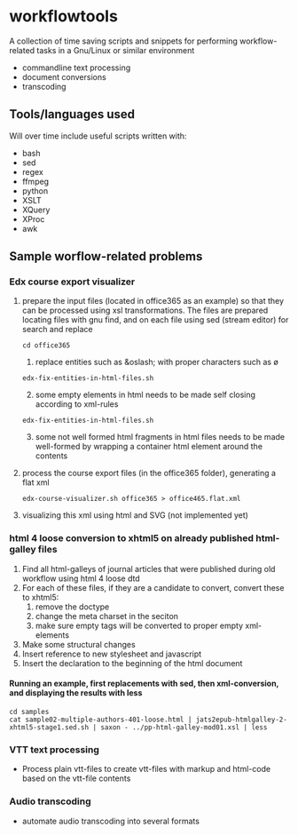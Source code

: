# workflowtools
A collection of time saving scripts and snippets for performing workflow-related tasks in a Gnu/Linux or similar environment
- commandline text processing
- document conversions
- transcoding

## Tools/languages used
Will over time include useful scripts written with:
- bash
- sed
- regex
- ffmpeg
- python
- XSLT
- XQuery
- XProc
- awk

## Sample worflow-related problems

### Edx course export visualizer
1. prepare the input files (located in office365 as an example) so that they can be processed using xsl transformations. The files are prepared locating files with gnu find, and on each file using sed (stream editor) for search and replace

   ```cd office365```

   1. replace entities such as &amp;oslash; with proper characters such as ø

   ```edx-fix-entities-in-html-files.sh```

   2. some empty elements in html needs to be made self closing according to xml-rules

   ```edx-fix-entities-in-html-files.sh```

   3. some not well formed html fragments in html files needs to be made well-formed by wrapping a container html element around the contents

2. process the course export files (in the office365 folder), generating a flat xml

   ```edx-course-visualizer.sh office365 > office465.flat.xml```

3. visualizing this xml using html and SVG (not implemented yet)

### html 4 loose conversion to xhtml5 on already published html-galley files
1. Find all html-galleys of journal articles that were published during old workflow using html 4 loose dtd
2. For each of these files, if they are a candidate to convert, convert these to xhtml5:
   1. remove the doctype
   2. change the meta charset in the <head> seciton
   3. make sure empty tags will be converted to proper empty xml-elements
3. Make some structural changes
4. Insert reference to new stylesheet and javascript
5. Insert the <!DOCTYPE html> declaration to the beginning of the html document

#### Running an example, first replacements with sed, then xml-conversion, and displaying the results with less
```
cd samples
cat sample02-multiple-authors-401-loose.html | jats2epub-htmlgalley-2-xhtml5-stage1.sed.sh | saxon - ../pp-html-galley-mod01.xsl | less
```

### VTT text processing
- Process plain vtt-files to create vtt-files with markup and html-code based on the vtt-file contents

### Audio transcoding
- automate audio transcoding into several formats
